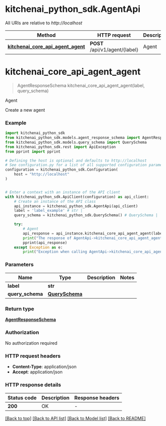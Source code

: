 # kitchenai_python_sdk.AgentApi

All URIs are relative to *http://localhost*

Method | HTTP request | Description
------------- | ------------- | -------------
[**kitchenai_core_api_agent_agent**](AgentApi.md#kitchenai_core_api_agent_agent) | **POST** /api/v1/agent/{label} | Agent


# **kitchenai_core_api_agent_agent**
> AgentResponseSchema kitchenai_core_api_agent_agent(label, query_schema)

Agent

Create a new agent

### Example


```python
import kitchenai_python_sdk
from kitchenai_python_sdk.models.agent_response_schema import AgentResponseSchema
from kitchenai_python_sdk.models.query_schema import QuerySchema
from kitchenai_python_sdk.rest import ApiException
from pprint import pprint

# Defining the host is optional and defaults to http://localhost
# See configuration.py for a list of all supported configuration parameters.
configuration = kitchenai_python_sdk.Configuration(
    host = "http://localhost"
)


# Enter a context with an instance of the API client
with kitchenai_python_sdk.ApiClient(configuration) as api_client:
    # Create an instance of the API class
    api_instance = kitchenai_python_sdk.AgentApi(api_client)
    label = 'label_example' # str | 
    query_schema = kitchenai_python_sdk.QuerySchema() # QuerySchema | 

    try:
        # Agent
        api_response = api_instance.kitchenai_core_api_agent_agent(label, query_schema)
        print("The response of AgentApi->kitchenai_core_api_agent_agent:\n")
        pprint(api_response)
    except Exception as e:
        print("Exception when calling AgentApi->kitchenai_core_api_agent_agent: %s\n" % e)
```



### Parameters


Name | Type | Description  | Notes
------------- | ------------- | ------------- | -------------
 **label** | **str**|  | 
 **query_schema** | [**QuerySchema**](QuerySchema.md)|  | 

### Return type

[**AgentResponseSchema**](AgentResponseSchema.md)

### Authorization

No authorization required

### HTTP request headers

 - **Content-Type**: application/json
 - **Accept**: application/json

### HTTP response details

| Status code | Description | Response headers |
|-------------|-------------|------------------|
**200** | OK |  -  |

[[Back to top]](#) [[Back to API list]](../README.md#documentation-for-api-endpoints) [[Back to Model list]](../README.md#documentation-for-models) [[Back to README]](../README.md)

